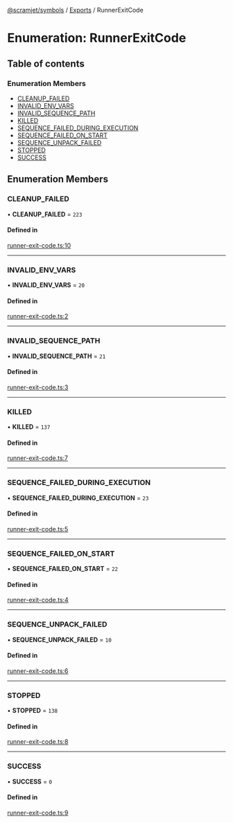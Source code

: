 [@scramjet/symbols](../README.md) / [Exports](../modules.md) / RunnerExitCode

# Enumeration: RunnerExitCode

## Table of contents

### Enumeration Members

- [CLEANUP\_FAILED](RunnerExitCode.md#cleanup_failed)
- [INVALID\_ENV\_VARS](RunnerExitCode.md#invalid_env_vars)
- [INVALID\_SEQUENCE\_PATH](RunnerExitCode.md#invalid_sequence_path)
- [KILLED](RunnerExitCode.md#killed)
- [SEQUENCE\_FAILED\_DURING\_EXECUTION](RunnerExitCode.md#sequence_failed_during_execution)
- [SEQUENCE\_FAILED\_ON\_START](RunnerExitCode.md#sequence_failed_on_start)
- [SEQUENCE\_UNPACK\_FAILED](RunnerExitCode.md#sequence_unpack_failed)
- [STOPPED](RunnerExitCode.md#stopped)
- [SUCCESS](RunnerExitCode.md#success)

## Enumeration Members

### CLEANUP\_FAILED

• **CLEANUP\_FAILED** = ``223``

#### Defined in

[runner-exit-code.ts:10](https://github.com/scramjetorg/transform-hub/blob/HEAD/packages/symbols/src/runner-exit-code.ts#L10)

___

### INVALID\_ENV\_VARS

• **INVALID\_ENV\_VARS** = ``20``

#### Defined in

[runner-exit-code.ts:2](https://github.com/scramjetorg/transform-hub/blob/HEAD/packages/symbols/src/runner-exit-code.ts#L2)

___

### INVALID\_SEQUENCE\_PATH

• **INVALID\_SEQUENCE\_PATH** = ``21``

#### Defined in

[runner-exit-code.ts:3](https://github.com/scramjetorg/transform-hub/blob/HEAD/packages/symbols/src/runner-exit-code.ts#L3)

___

### KILLED

• **KILLED** = ``137``

#### Defined in

[runner-exit-code.ts:7](https://github.com/scramjetorg/transform-hub/blob/HEAD/packages/symbols/src/runner-exit-code.ts#L7)

___

### SEQUENCE\_FAILED\_DURING\_EXECUTION

• **SEQUENCE\_FAILED\_DURING\_EXECUTION** = ``23``

#### Defined in

[runner-exit-code.ts:5](https://github.com/scramjetorg/transform-hub/blob/HEAD/packages/symbols/src/runner-exit-code.ts#L5)

___

### SEQUENCE\_FAILED\_ON\_START

• **SEQUENCE\_FAILED\_ON\_START** = ``22``

#### Defined in

[runner-exit-code.ts:4](https://github.com/scramjetorg/transform-hub/blob/HEAD/packages/symbols/src/runner-exit-code.ts#L4)

___

### SEQUENCE\_UNPACK\_FAILED

• **SEQUENCE\_UNPACK\_FAILED** = ``10``

#### Defined in

[runner-exit-code.ts:6](https://github.com/scramjetorg/transform-hub/blob/HEAD/packages/symbols/src/runner-exit-code.ts#L6)

___

### STOPPED

• **STOPPED** = ``138``

#### Defined in

[runner-exit-code.ts:8](https://github.com/scramjetorg/transform-hub/blob/HEAD/packages/symbols/src/runner-exit-code.ts#L8)

___

### SUCCESS

• **SUCCESS** = ``0``

#### Defined in

[runner-exit-code.ts:9](https://github.com/scramjetorg/transform-hub/blob/HEAD/packages/symbols/src/runner-exit-code.ts#L9)
